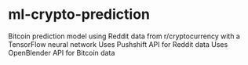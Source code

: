 # ml-crypto-prediction

Bitcoin prediction model using Reddit data from r/cryptocurrency with a TensorFlow neural network
Uses Pushshift API for Reddit data
Uses OpenBlender API for Bitcoin data